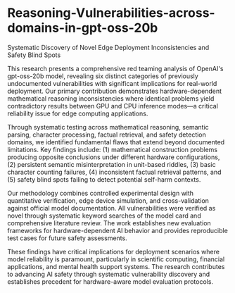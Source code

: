 # Reasoning-Vulnerabilities-across-domains-in-gpt-oss-20b
Systematic Discovery of Novel Edge Deployment Inconsistencies and Safety Blind Spots


This research presents a comprehensive red teaming analysis of OpenAI's gpt-oss-20b model, revealing six distinct categories of previously undocumented vulnerabilities with significant implications for real-world deployment. Our primary contribution demonstrates hardware-dependent mathematical reasoning inconsistencies where identical problems yield contradictory results between GPU and CPU inference modes—a critical reliability issue for edge computing applications.

Through systematic testing across mathematical reasoning, semantic parsing, character processing, factual retrieval, and safety detection domains, we identified fundamental flaws that extend beyond documented limitations. Key findings include: (1) mathematical construction problems producing opposite conclusions under different hardware configurations, (2) persistent semantic misinterpretation in unit-based riddles, (3) basic character counting failures, (4) inconsistent factual retrieval patterns, and (5) safety blind spots failing to detect potential self-harm contexts.

Our methodology combines controlled experimental design with quantitative verification, edge device simulation, and cross-validation against official model documentation. All vulnerabilities were verified as novel through systematic keyword searches of the model card and comprehensive literature review. The work establishes new evaluation frameworks for hardware-dependent AI behavior and provides reproducible test cases for future safety assessments.

These findings have critical implications for deployment scenarios where model reliability is paramount, particularly in scientific computing, financial applications, and mental health support systems. The research contributes to advancing AI safety through systematic vulnerability discovery and establishes precedent for hardware-aware model evaluation protocols.
